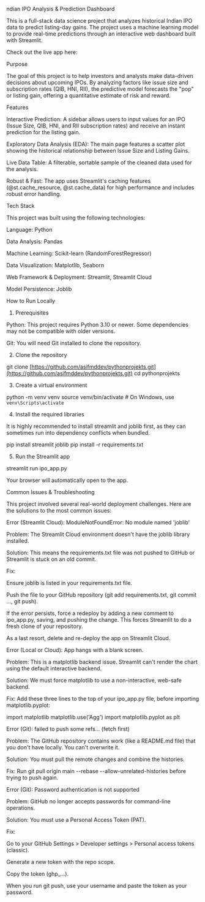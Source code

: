 ndian IPO Analysis & Prediction Dashboard

This is a full-stack data science project that analyzes historical Indian IPO data to predict listing-day gains. The project uses a machine learning model to provide real-time predictions through an interactive web dashboard built with Streamlit.

Check out the live app here: 

Purpose

The goal of this project is to help investors and analysts make data-driven decisions about upcoming IPOs. By analyzing factors like issue size and subscription rates (QIB, HNI, RII), the predictive model forecasts the "pop" or listing gain, offering a quantitative estimate of risk and reward.

Features

Interactive Prediction: A sidebar allows users to input values for an IPO (Issue Size, QIB, HNI, and RII subscription rates) and receive an instant prediction for the listing gain.

Exploratory Data Analysis (EDA): The main page features a scatter plot showing the historical relationship between Issue Size and Listing Gains.

Live Data Table: A filterable, sortable sample of the cleaned data used for the analysis.

Robust & Fast: The app uses Streamlit's caching features (@st.cache_resource, @st.cache_data) for high performance and includes robust error handling.

Tech Stack

This project was built using the following technologies:

Language: Python

Data Analysis: Pandas

Machine Learning: Scikit-learn (RandomForestRegressor)

Data Visualization: Matplotlib, Seaborn

Web Framework & Deployment: Streamlit, Streamlit Cloud

Model Persistence: Joblib

How to Run Locally

1. Prerequisites

Python: This project requires Python 3.10 or newer. Some dependencies may not be compatible with older versions.

Git: You will need Git installed to clone the repository.

2. Clone the repository

git clone [https://github.com/asifmddev/pythonprojekts.git](https://github.com/asifmddev/pythonprojekts.git)
cd pythonprojekts


3. Create a virtual environment

python -m venv venv
source venv/bin/activate  # On Windows, use `venv\Scripts\activate`


4. Install the required libraries

It is highly recommended to install streamlit and joblib first, as they can sometimes run into dependency conflicts when bundled.

pip install streamlit joblib
pip install -r requirements.txt


5. Run the Streamlit app

streamlit run ipo_app.py


Your browser will automatically open to the app.

Common Issues & Troubleshooting

This project involved several real-world deployment challenges. Here are the solutions to the most common issues:

Error (Streamlit Cloud): ModuleNotFoundError: No module named 'joblib'

Problem: The Streamlit Cloud environment doesn't have the joblib library installed.

Solution: This means the requirements.txt file was not pushed to GitHub or Streamlit is stuck on an old commit.

Fix:

Ensure joblib is listed in your requirements.txt file.

Push the file to your GitHub repository (git add requirements.txt, git commit ..., git push).

If the error persists, force a redeploy by adding a new comment to ipo_app.py, saving, and pushing the change. This forces Streamlit to do a fresh clone of your repository.

As a last resort, delete and re-deploy the app on Streamlit Cloud.

Error (Local or Cloud): App hangs with a blank screen.

Problem: This is a matplotlib backend issue. Streamlit can't render the chart using the default interactive backend.

Solution: We must force matplotlib to use a non-interactive, web-safe backend.

Fix: Add these three lines to the top of your ipo_app.py file, before importing matplotlib.pyplot:

import matplotlib
matplotlib.use('Agg')
import matplotlib.pyplot as plt


Error (Git): failed to push some refs... (fetch first)

Problem: The GitHub repository contains work (like a README.md file) that you don't have locally. You can't overwrite it.

Solution: You must pull the remote changes and combine the histories.

Fix: Run git pull origin main --rebase --allow-unrelated-histories before trying to push again.

Error (Git): Password authentication is not supported

Problem: GitHub no longer accepts passwords for command-line operations.

Solution: You must use a Personal Access Token (PAT).

Fix:

Go to your GitHub Settings > Developer settings > Personal access tokens (classic).

Generate a new token with the repo scope.

Copy the token (ghp_...).

When you run git push, use your username and paste the token as your password.
